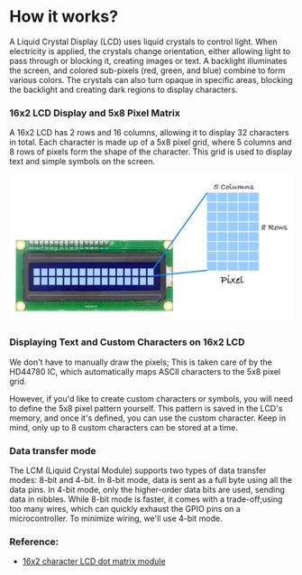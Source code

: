 # How it works?

A Liquid Crystal Display (LCD) uses liquid crystals to control light. When electricity is applied, the crystals change orientation, either allowing light to pass through or blocking it, creating images or text. A backlight illuminates the screen, and colored sub-pixels (red, green, and blue) combine to form various colors. The crystals can also turn opaque in specific areas, blocking the backlight and creating dark regions to display characters.

### 16x2 LCD Display and 5x8 Pixel Matrix
A 16x2 LCD has 2 rows and 16 columns, allowing it to display 32 characters in total. Each character is made up of a 5x8 pixel grid, where 5 columns and 8 rows of pixels form the shape of the character. This grid is used to display text and simple symbols on the screen.

<img style="display: block; margin: auto;" alt="lcd1602" src="./images/lcd1602-pixel-layout.png"/>

### Displaying Text and Custom Characters on 16x2 LCD
We don't have to manually draw the pixels; This is taken care of by the HD44780 IC, which automatically maps ASCII characters to the 5x8 pixel grid.

However, if you'd like to create custom characters or symbols, you will need to define the 5x8 pixel pattern yourself. This pattern is saved in the LCD's memory, and once it's defined, you can use the custom character. Keep in mind, only up to 8 custom characters can be stored at a time.

### Data transfer mode
The LCM (Liquid Crystal Module) supports two types of data transfer modes: 8-bit and 4-bit. In 8-bit mode, data is sent as a full byte using all the data pins. In 4-bit mode, only the higher-order data bits are used, sending data in nibbles. While 8-bit mode is faster, it comes with a trade-off;using too many wires, which can quickly exhaust the GPIO pins on a microcontroller. To minimize wiring, we'll use 4-bit mode.
 

### Reference:
- [16x2 character LCD dot matrix module](http://www.efton.sk/curious/lcd1602.htm)

